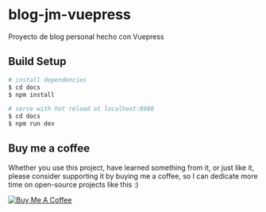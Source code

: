 # blog-jm-vuepress

Proyecto de blog personal hecho con Vuepress

## Build Setup

```bash
# install dependencies
$ cd docs
$ npm install

# serve with hot reload at localhost:8080
$ cd docs
$ npm run dev
```

## Buy me a coffee

Whether you use this project, have learned something from it, or just like it, please consider supporting it by buying me a coffee, so I can dedicate more time on open-source projects like this :)

<a href="https://www.buymeacoffee.com/jmanuellh" target="_blank"><img src="https://www.buymeacoffee.com/assets/img/custom_images/orange_img.png" alt="Buy Me A Coffee" style="height: auto !important;width: auto !important;" ></a>
